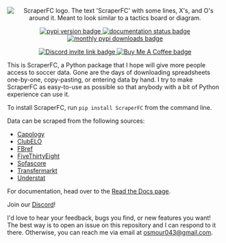 <p align="center">
  <img src="https://github.com/oseymour/ScraperFC/blob/main/docs/source/images/ScraperFC-Logo-Final-2023-10-11 copy-Full-Color.svg?raw=true" alt="ScraperFC logo. The text 'ScraperFC' with some lines, X's, and O's around it. Meant to look similar to a tactics board or diagram."></img>
</p>
<p align="center">
  <a href="https://pypi.org/project/ScraperFC/">
    <img src="https://img.shields.io/pypi/v/scraperfc.svg", alt="pypi version badge"></img>
  </a>
  <a href="https://scraperfc.readthedocs.io/en/latest/">
    <img src="https://readthedocs.org/projects/nrc4d/badge/?version=latest" alt="documentation status badge"/></img>
  </a>
  <a href="https://pypi.org/project/ScraperFC/">
    <img src="https://img.shields.io/pypi/dm/ScraperFC.svg" alt="monthly pypi downloads badge"/></img>
  </a>
</p>
<p align="center">
  <a href=https://discord.com/invite/C5N8dqCJAq>
    <img src="https://dcbadge.limes.pink/api/server/C5N8dqCJAq" alt="Discord invite link badge"></img>
  </a>
  <a href="https://buymeacoffee.com/oseymour">
    <img src="https://www.buymeacoffee.com/assets/img/custom_images/orange_img.png" alt="Buy Me A Coffee badge"></img>
  </a>
</p>

This is ScraperFC, a Python package that I hope will give more people access to soccer data. Gone are the days of downloading spreadsheets one-by-one, copy-pasting, or entering data by hand. I try to make ScraperFC as easy-to-use as possible so that anybody with a bit of Python experience can use it.

To install ScraperFC, run ```pip install ScraperFC``` from the command line.

Data can be scraped from the following sources:
* [Capology](https://www.capology.com/)
* [ClubELO](http://clubelo.com/)
* [FBref](https://fbref.com/en/)
* [FiveThirtyEight](https://projects.fivethirtyeight.com/soccer-predictions/)
* [Sofascore](https://www.sofascore.com/)
* [Transfermarkt](https://www.transfermarkt.us/)
* [Understat](https://understat.com/)

For documentation, head over to the [Read the Docs page](https://scraperfc.readthedocs.io).

Join our [Discord](https://discord.gg/C5N8dqCJAq)!

I'd love to hear your feedback, bugs you find, or new features you want! The best way is to open an issue on this repository and I can respond to it there. Otherwise, you can reach me via email at osmour043@gmail.com.
